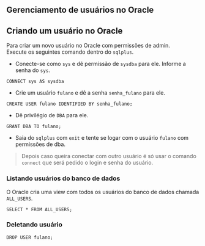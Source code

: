 ## Gerenciamento de usuários no Oracle

## Criando um usuário no Oracle

Para criar um novo usuário no Oracle com permissões de admin.  
Execute os seguintes comando dentro do `sqlplus`.  

* Conecte-se como `sys` e dê permissão de `sysdba` para ele. Informe a senha do `sys`.

`CONNECT sys AS sysdba`  

* Crie um usuário `fulano` e dê a senha `senha_fulano` para ele.  

`CREATE USER fulano IDENTIFIED BY senha_fulano;`  

* Dê privilégio de `DBA` para ele.  

`GRANT DBA TO fulano;`  

* Saia do `sqlplus` com `exit` e tente se logar com o usuário `fulano` com permissões de dba.  

> Depois caso queira conectar com outro usuário é só usar o comando `connect` que será pedido
o login e senha do usuário.  


### Listando usuários do banco de dados  

O Oracle cria uma view com todos os usuários do banco de dados chamada `ALL_USERS`.  

`SELECT * FROM ALL_USERS;`  


### Deletando usuário  

`DROP USER fulano;`
